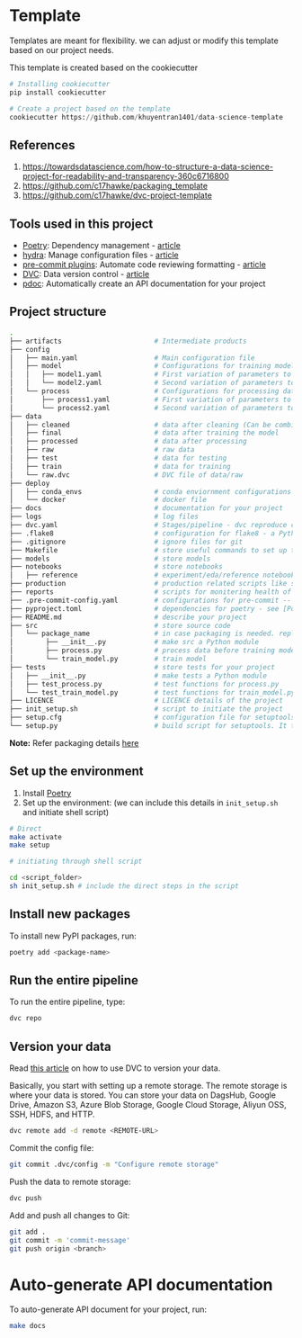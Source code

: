 # Template

Templates are meant for flexibility. we can adjust or modify this template based on our project needs.

This template is created based on the cookiecutter

```python
# Installing cookiecutter
pip install cookiecutter

# Create a project based on the template
cookiecutter https://github.com/khuyentran1401/data-science-template
```

## References

1. https://towardsdatascience.com/how-to-structure-a-data-science-project-for-readability-and-transparency-360c6716800
2. https://github.com/c17hawke/packaging_template
3. https://github.com/c17hawke/dvc-project-template

## Tools used in this project

- [Poetry](https://towardsdatascience.com/how-to-effortlessly-publish-your-python-package-to-pypi-using-poetry-44b305362f9f): Dependency management - [article](https://towardsdatascience.com/how-to-effortlessly-publish-your-python-package-to-pypi-using-poetry-44b305362f9f)
- [hydra](https://hydra.cc/): Manage configuration files - [article](https://towardsdatascience.com/introduction-to-hydra-cc-a-powerful-framework-to-configure-your-data-science-projects-ed65713a53c6)
- [pre-commit plugins](https://pre-commit.com/): Automate code reviewing formatting - [article](https://towardsdatascience.com/4-pre-commit-plugins-to-automate-code-reviewing-and-formatting-in-python-c80c6d2e9f5?sk=2388804fb174d667ee5b680be22b8b1f)
- [DVC](https://dvc.org/): Data version control - [article](https://towardsdatascience.com/introduction-to-dvc-data-version-control-tool-for-machine-learning-projects-7cb49c229fe0)
- [pdoc](https://github.com/pdoc3/pdoc): Automatically create an API documentation for your project

## Project structure

```bash
.
├── artifacts                       # Intermediate products
├── config
│   ├── main.yaml                   # Main configuration file
│   ├── model                       # Configurations for training model
│   │   ├── model1.yaml             # First variation of parameters to train model
│   │   └── model2.yaml             # Second variation of parameters to train model
│   └── process                     # Configurations for processing data
│       ├── process1.yaml           # First variation of parameters to process data
│       └── process2.yaml           # Second variation of parameters to process data
├── data
│   ├── cleaned                     # data after cleaning (Can be combined with processed)
│   ├── final                       # data after training the model
│   ├── processed                   # data after processing
│   ├── raw                         # raw data
│   ├── test                        # data for testing
│   ├── train                       # data for training
│   └── raw.dvc                     # DVC file of data/raw
├── deploy
│   ├── conda_envs                  # conda enviornment configurations for deployment
│   └── docker                      # docker file
├── docs                            # documentation for your project
├── logs                            # log files
├── dvc.yaml                        # Stages/pipeline - dvc reproduce command will refer to `dvc.yaml` and creates a pipeline. check [dvc.yaml](https://dvc.org/doc/user-guide/project-structure/pipelines-files#pipelines-files-dvcyaml) for more details
├── .flake8                         # configuration for flake8 - a Python formatter tool -
├── .gitignore                      # ignore files for git
├── Makefile                        # store useful commands to set up the environment
├── models                          # store models
├── notebooks                       # store notebooks
│   ├── reference                   # experiment/eda/reference notebooks
├── production                      # production related scripts like scroing/monitoring
├── reports                         # scripts for monitering health of deployed projects
├── .pre-commit-config.yaml         # configurations for pre-commit -- checks code formatting, code style, and code style conventions before committing to Git. See [pre-commit plugins](https://pre-commit.com/).
├── pyproject.toml                  # dependencies for poetry - see [Poetry](https://towardsdatascience.com/how-to-effortlessly-publish-your-python-package-to-pypi-using-poetry-44b305362f9f)
├── README.md                       # describe your project
├── src                             # store source code
│   └── package_name                # in case packaging is needed. replace package_name with actual package name (optional).
│        ├── __init__.py            # make src a Python module
│        ├── process.py             # process data before training model
│        └── train_model.py         # train model
├── tests                           # store tests for your project
│   ├── __init__.py                 # make tests a Python module
│   ├── test_process.py             # test functions for process.py
│   └── test_train_model.py         # test functions for train_model.py
├── LICENCE                         # LICENCE details of the project
├── init_setup.sh                   # script to initiate the project
├── setup.cfg                       # configuration file for setuptools. much of this configuration may be able to move to pyproject.toml. (optional)
└── setup.py                        # build script for setuptools. It tells setuptools about your package (such as the name and version) as well as which code files to include (optional) - converts src as module.
```

**Note:** Refer packaging details [here](https://packaging.python.org/en/latest/tutorials/packaging-projects/)

## Set up the environment

1. Install [Poetry](https://python-poetry.org/docs/#installation)
2. Set up the environment: (we can include this details in `init_setup.sh` and initiate shell script)

```bash
# Direct
make activate
make setup
```

```bash
# initiating through shell script

cd <script_folder>
sh init_setup.sh # include the direct steps in the script
```

## Install new packages

To install new PyPI packages, run:

```bash
poetry add <package-name>
```

## Run the entire pipeline

To run the entire pipeline, type:

```bash
dvc repo
```

## Version your data

Read [this article](https://towardsdatascience.com/introduction-to-dvc-data-version-control-tool-for-machine-learning-projects-7cb49c229fe0) on how to use DVC to version your data.

Basically, you start with setting up a remote storage. The remote storage is where your data is stored. You can store your data on DagsHub, Google Drive, Amazon S3, Azure Blob Storage, Google Cloud Storage, Aliyun OSS, SSH, HDFS, and HTTP.

```bash
dvc remote add -d remote <REMOTE-URL>
```

Commit the config file:

```bash
git commit .dvc/config -m "Configure remote storage"
```

Push the data to remote storage:

```bash
dvc push
```

Add and push all changes to Git:

```bash
git add .
git commit -m 'commit-message'
git push origin <branch>
```

# Auto-generate API documentation

To auto-generate API document for your project, run:

```bash
make docs
```

